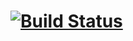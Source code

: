# [![Build Status](https://travis-ci.org/ChrisMacNaughton/admin_ceph.svg?branch=master)](https://travis-ci.org/ChrisMacNaughton/admin_ceph)
